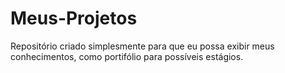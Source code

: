 # Meus-Projetos
Repositório criado simplesmente para que eu possa exibir meus conhecimentos, como portifólio para possíveis estágios.
